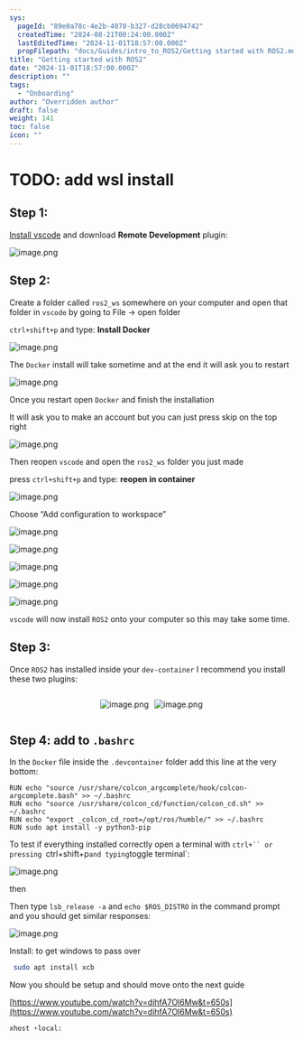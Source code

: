 ```yaml
---
sys:
  pageId: "89e0a78c-4e2b-4070-b327-d28cb0694742"
  createdTime: "2024-08-21T00:24:00.000Z"
  lastEditedTime: "2024-11-01T18:57:00.000Z"
  propFilepath: "docs/Guides/intro_to_ROS2/Getting started with ROS2.md"
title: "Getting started with ROS2"
date: "2024-11-01T18:57:00.000Z"
description: ""
tags:
  - "Onboarding"
author: "Overridden author"
draft: false
weight: 141
toc: false
icon: ""
---
```


# TODO: add wsl install

## Step 1:

[Install vscode](https://code.visualstudio.com/download) and download **Remote Development** plugin:

![image.png](https://prod-files-secure.s3.us-west-2.amazonaws.com/d518164a-d88e-44d1-a4ee-3adb3bd8bce0/efb52993-1881-4a40-b95e-6f020334f022/image.png?X-Amz-Algorithm=AWS4-HMAC-SHA256&X-Amz-Content-Sha256=UNSIGNED-PAYLOAD&X-Amz-Credential=ASIAZI2LB4663GCSXNHD%2F20250409%2Fus-west-2%2Fs3%2Faws4_request&X-Amz-Date=20250409T140935Z&X-Amz-Expires=3600&X-Amz-Security-Token=IQoJb3JpZ2luX2VjEBUaCXVzLXdlc3QtMiJIMEYCIQCdZWNISXUibyK5GRu5epSO3upkHs%2BiHF%2Bzoqb6NVwlIgIhAKyfKOz3wjpwxKQjYV3h0tJ4FdHyn0clT%2FTW1d13CNJqKogECI7%2F%2F%2F%2F%2F%2F%2F%2F%2F%2FwEQABoMNjM3NDIzMTgzODA1IgzNcPY2LLE74O6y53Iq3AMrBrK2v9G8K9l1jTO53qurl1xRtOB2OSFkGONDvSlADWWvIh5BVK4aVGiou3GCLkjJoXRBBOSgJ6K5TUC5OPvPCh4BLkVgoFgez9bp5cnW5TNuSuF93VS58UP16KrTuxHknVSqpjnVvsKAya68Lw0oSJvJwnasBBnxvY78WRgc1%2BOWdfkcppmPOdi2TScLx0eEbR2hXopW0jTrnMBksC3auYN9RaSG%2BDtA5tC0GzkXEcVOjTYZaUqxev%2BXFZRPlnqMRyevGTvxAFZn5UOnmeSfuR%2BOoyue7mTYSETTb1d44WaNM7Cq7GGAspQBdtYKey9aJcou%2Fnm5kzWWacjLUSqzDI2%2Fojc6kq1hxsenBC56wu4V%2FnlHKncT4o5uqq4%2Bv3X5uYksgeynYq3wFIfPXc0YMA6a5fntBLw1hWJlbkXEmsZyWucCFnOy%2FkJJ%2FpiG4QE1Q8xj5o2bqo0QKf8L0dmJCprvQskUrdH8R93Uo6%2F3aREuubAOhYHsVVTzTn0pcd1ArVQ5r1k77hHtGLa%2B5KzCoop7AVoTaTFCXMfcdTYqooHO2qxHmjoDW4gIx4RkplE8Rsg%2Bblzz8rdslqKLURLfnonJcJlRyS45%2FKSPGuNHPRah3F4osf7LhbzHDzCW5dm%2FBjqkAbuGa9ArzHaEsc%2ByuIkt0MBNf13q8swj9IGf7aMpj9HqizwF27jzUjEjd5XYg3V9kIvksSU%2Bz80PpXxDZo1Zirr0OxDxYaektH06TjWiiJmuIbIC1KdKOHXmEEb2tirx7pu1qI8UGzUZcByNNwO%2BZArsQBBvg9KlQP%2FnC%2FTypYD2t%2FxHQVzorIyl%2B%2FZOjPkxd8HjRSb5U6%2Bh8hvcnQt97x8muKi0&X-Amz-Signature=8074b123ef5e67fe547bf5dd962f06edafbb97ddd095387f9868dafffbef254c&X-Amz-SignedHeaders=host&x-id=GetObject)

## Step 2:

Create a folder called `ros2_ws` somewhere on your computer and open that folder in `vscode` by going to File → open folder 

`ctrl+shift+p` and type: **Install Docker**

![image.png](https://prod-files-secure.s3.us-west-2.amazonaws.com/d518164a-d88e-44d1-a4ee-3adb3bd8bce0/2269dc0e-1cd5-47ff-bceb-c04ad9b2eab0/image.png?X-Amz-Algorithm=AWS4-HMAC-SHA256&X-Amz-Content-Sha256=UNSIGNED-PAYLOAD&X-Amz-Credential=ASIAZI2LB4663GCSXNHD%2F20250409%2Fus-west-2%2Fs3%2Faws4_request&X-Amz-Date=20250409T140935Z&X-Amz-Expires=3600&X-Amz-Security-Token=IQoJb3JpZ2luX2VjEBUaCXVzLXdlc3QtMiJIMEYCIQCdZWNISXUibyK5GRu5epSO3upkHs%2BiHF%2Bzoqb6NVwlIgIhAKyfKOz3wjpwxKQjYV3h0tJ4FdHyn0clT%2FTW1d13CNJqKogECI7%2F%2F%2F%2F%2F%2F%2F%2F%2F%2FwEQABoMNjM3NDIzMTgzODA1IgzNcPY2LLE74O6y53Iq3AMrBrK2v9G8K9l1jTO53qurl1xRtOB2OSFkGONDvSlADWWvIh5BVK4aVGiou3GCLkjJoXRBBOSgJ6K5TUC5OPvPCh4BLkVgoFgez9bp5cnW5TNuSuF93VS58UP16KrTuxHknVSqpjnVvsKAya68Lw0oSJvJwnasBBnxvY78WRgc1%2BOWdfkcppmPOdi2TScLx0eEbR2hXopW0jTrnMBksC3auYN9RaSG%2BDtA5tC0GzkXEcVOjTYZaUqxev%2BXFZRPlnqMRyevGTvxAFZn5UOnmeSfuR%2BOoyue7mTYSETTb1d44WaNM7Cq7GGAspQBdtYKey9aJcou%2Fnm5kzWWacjLUSqzDI2%2Fojc6kq1hxsenBC56wu4V%2FnlHKncT4o5uqq4%2Bv3X5uYksgeynYq3wFIfPXc0YMA6a5fntBLw1hWJlbkXEmsZyWucCFnOy%2FkJJ%2FpiG4QE1Q8xj5o2bqo0QKf8L0dmJCprvQskUrdH8R93Uo6%2F3aREuubAOhYHsVVTzTn0pcd1ArVQ5r1k77hHtGLa%2B5KzCoop7AVoTaTFCXMfcdTYqooHO2qxHmjoDW4gIx4RkplE8Rsg%2Bblzz8rdslqKLURLfnonJcJlRyS45%2FKSPGuNHPRah3F4osf7LhbzHDzCW5dm%2FBjqkAbuGa9ArzHaEsc%2ByuIkt0MBNf13q8swj9IGf7aMpj9HqizwF27jzUjEjd5XYg3V9kIvksSU%2Bz80PpXxDZo1Zirr0OxDxYaektH06TjWiiJmuIbIC1KdKOHXmEEb2tirx7pu1qI8UGzUZcByNNwO%2BZArsQBBvg9KlQP%2FnC%2FTypYD2t%2FxHQVzorIyl%2B%2FZOjPkxd8HjRSb5U6%2Bh8hvcnQt97x8muKi0&X-Amz-Signature=543e5fc4ba5680e238b23acba1435eeb9674d900f7a741d641ecb2ae134e0823&X-Amz-SignedHeaders=host&x-id=GetObject)

The `Docker` install will take sometime and at the end it will ask you to restart

![image.png](https://prod-files-secure.s3.us-west-2.amazonaws.com/d518164a-d88e-44d1-a4ee-3adb3bd8bce0/ed233f78-be33-4b1f-b89c-9c346c0e961e/image.png?X-Amz-Algorithm=AWS4-HMAC-SHA256&X-Amz-Content-Sha256=UNSIGNED-PAYLOAD&X-Amz-Credential=ASIAZI2LB4663GCSXNHD%2F20250409%2Fus-west-2%2Fs3%2Faws4_request&X-Amz-Date=20250409T140935Z&X-Amz-Expires=3600&X-Amz-Security-Token=IQoJb3JpZ2luX2VjEBUaCXVzLXdlc3QtMiJIMEYCIQCdZWNISXUibyK5GRu5epSO3upkHs%2BiHF%2Bzoqb6NVwlIgIhAKyfKOz3wjpwxKQjYV3h0tJ4FdHyn0clT%2FTW1d13CNJqKogECI7%2F%2F%2F%2F%2F%2F%2F%2F%2F%2FwEQABoMNjM3NDIzMTgzODA1IgzNcPY2LLE74O6y53Iq3AMrBrK2v9G8K9l1jTO53qurl1xRtOB2OSFkGONDvSlADWWvIh5BVK4aVGiou3GCLkjJoXRBBOSgJ6K5TUC5OPvPCh4BLkVgoFgez9bp5cnW5TNuSuF93VS58UP16KrTuxHknVSqpjnVvsKAya68Lw0oSJvJwnasBBnxvY78WRgc1%2BOWdfkcppmPOdi2TScLx0eEbR2hXopW0jTrnMBksC3auYN9RaSG%2BDtA5tC0GzkXEcVOjTYZaUqxev%2BXFZRPlnqMRyevGTvxAFZn5UOnmeSfuR%2BOoyue7mTYSETTb1d44WaNM7Cq7GGAspQBdtYKey9aJcou%2Fnm5kzWWacjLUSqzDI2%2Fojc6kq1hxsenBC56wu4V%2FnlHKncT4o5uqq4%2Bv3X5uYksgeynYq3wFIfPXc0YMA6a5fntBLw1hWJlbkXEmsZyWucCFnOy%2FkJJ%2FpiG4QE1Q8xj5o2bqo0QKf8L0dmJCprvQskUrdH8R93Uo6%2F3aREuubAOhYHsVVTzTn0pcd1ArVQ5r1k77hHtGLa%2B5KzCoop7AVoTaTFCXMfcdTYqooHO2qxHmjoDW4gIx4RkplE8Rsg%2Bblzz8rdslqKLURLfnonJcJlRyS45%2FKSPGuNHPRah3F4osf7LhbzHDzCW5dm%2FBjqkAbuGa9ArzHaEsc%2ByuIkt0MBNf13q8swj9IGf7aMpj9HqizwF27jzUjEjd5XYg3V9kIvksSU%2Bz80PpXxDZo1Zirr0OxDxYaektH06TjWiiJmuIbIC1KdKOHXmEEb2tirx7pu1qI8UGzUZcByNNwO%2BZArsQBBvg9KlQP%2FnC%2FTypYD2t%2FxHQVzorIyl%2B%2FZOjPkxd8HjRSb5U6%2Bh8hvcnQt97x8muKi0&X-Amz-Signature=6c6af107d18d6373398ca72966717a1685b5ebd7a86d218ea983a39cc8d34977&X-Amz-SignedHeaders=host&x-id=GetObject)

Once you restart open `Docker` and finish the installation

It will ask you to make an account but you can just press skip on the top right

![image.png](https://prod-files-secure.s3.us-west-2.amazonaws.com/d518164a-d88e-44d1-a4ee-3adb3bd8bce0/21010ad9-1659-4fd9-9f59-9932a09b2a3d/image.png?X-Amz-Algorithm=AWS4-HMAC-SHA256&X-Amz-Content-Sha256=UNSIGNED-PAYLOAD&X-Amz-Credential=ASIAZI2LB4663GCSXNHD%2F20250409%2Fus-west-2%2Fs3%2Faws4_request&X-Amz-Date=20250409T140935Z&X-Amz-Expires=3600&X-Amz-Security-Token=IQoJb3JpZ2luX2VjEBUaCXVzLXdlc3QtMiJIMEYCIQCdZWNISXUibyK5GRu5epSO3upkHs%2BiHF%2Bzoqb6NVwlIgIhAKyfKOz3wjpwxKQjYV3h0tJ4FdHyn0clT%2FTW1d13CNJqKogECI7%2F%2F%2F%2F%2F%2F%2F%2F%2F%2FwEQABoMNjM3NDIzMTgzODA1IgzNcPY2LLE74O6y53Iq3AMrBrK2v9G8K9l1jTO53qurl1xRtOB2OSFkGONDvSlADWWvIh5BVK4aVGiou3GCLkjJoXRBBOSgJ6K5TUC5OPvPCh4BLkVgoFgez9bp5cnW5TNuSuF93VS58UP16KrTuxHknVSqpjnVvsKAya68Lw0oSJvJwnasBBnxvY78WRgc1%2BOWdfkcppmPOdi2TScLx0eEbR2hXopW0jTrnMBksC3auYN9RaSG%2BDtA5tC0GzkXEcVOjTYZaUqxev%2BXFZRPlnqMRyevGTvxAFZn5UOnmeSfuR%2BOoyue7mTYSETTb1d44WaNM7Cq7GGAspQBdtYKey9aJcou%2Fnm5kzWWacjLUSqzDI2%2Fojc6kq1hxsenBC56wu4V%2FnlHKncT4o5uqq4%2Bv3X5uYksgeynYq3wFIfPXc0YMA6a5fntBLw1hWJlbkXEmsZyWucCFnOy%2FkJJ%2FpiG4QE1Q8xj5o2bqo0QKf8L0dmJCprvQskUrdH8R93Uo6%2F3aREuubAOhYHsVVTzTn0pcd1ArVQ5r1k77hHtGLa%2B5KzCoop7AVoTaTFCXMfcdTYqooHO2qxHmjoDW4gIx4RkplE8Rsg%2Bblzz8rdslqKLURLfnonJcJlRyS45%2FKSPGuNHPRah3F4osf7LhbzHDzCW5dm%2FBjqkAbuGa9ArzHaEsc%2ByuIkt0MBNf13q8swj9IGf7aMpj9HqizwF27jzUjEjd5XYg3V9kIvksSU%2Bz80PpXxDZo1Zirr0OxDxYaektH06TjWiiJmuIbIC1KdKOHXmEEb2tirx7pu1qI8UGzUZcByNNwO%2BZArsQBBvg9KlQP%2FnC%2FTypYD2t%2FxHQVzorIyl%2B%2FZOjPkxd8HjRSb5U6%2Bh8hvcnQt97x8muKi0&X-Amz-Signature=1521971a36bd511ba342e0d0cc2137dd776a082fe68b62af7a795bc1524ffa68&X-Amz-SignedHeaders=host&x-id=GetObject)

Then reopen `vscode` and open the `ros2_ws` folder you just made

press `ctrl+shift+p` and type: **reopen in container**

![image.png](https://prod-files-secure.s3.us-west-2.amazonaws.com/d518164a-d88e-44d1-a4ee-3adb3bd8bce0/4e93b8c2-41ad-488c-8095-c74205196118/image.png?X-Amz-Algorithm=AWS4-HMAC-SHA256&X-Amz-Content-Sha256=UNSIGNED-PAYLOAD&X-Amz-Credential=ASIAZI2LB4663GCSXNHD%2F20250409%2Fus-west-2%2Fs3%2Faws4_request&X-Amz-Date=20250409T140935Z&X-Amz-Expires=3600&X-Amz-Security-Token=IQoJb3JpZ2luX2VjEBUaCXVzLXdlc3QtMiJIMEYCIQCdZWNISXUibyK5GRu5epSO3upkHs%2BiHF%2Bzoqb6NVwlIgIhAKyfKOz3wjpwxKQjYV3h0tJ4FdHyn0clT%2FTW1d13CNJqKogECI7%2F%2F%2F%2F%2F%2F%2F%2F%2F%2FwEQABoMNjM3NDIzMTgzODA1IgzNcPY2LLE74O6y53Iq3AMrBrK2v9G8K9l1jTO53qurl1xRtOB2OSFkGONDvSlADWWvIh5BVK4aVGiou3GCLkjJoXRBBOSgJ6K5TUC5OPvPCh4BLkVgoFgez9bp5cnW5TNuSuF93VS58UP16KrTuxHknVSqpjnVvsKAya68Lw0oSJvJwnasBBnxvY78WRgc1%2BOWdfkcppmPOdi2TScLx0eEbR2hXopW0jTrnMBksC3auYN9RaSG%2BDtA5tC0GzkXEcVOjTYZaUqxev%2BXFZRPlnqMRyevGTvxAFZn5UOnmeSfuR%2BOoyue7mTYSETTb1d44WaNM7Cq7GGAspQBdtYKey9aJcou%2Fnm5kzWWacjLUSqzDI2%2Fojc6kq1hxsenBC56wu4V%2FnlHKncT4o5uqq4%2Bv3X5uYksgeynYq3wFIfPXc0YMA6a5fntBLw1hWJlbkXEmsZyWucCFnOy%2FkJJ%2FpiG4QE1Q8xj5o2bqo0QKf8L0dmJCprvQskUrdH8R93Uo6%2F3aREuubAOhYHsVVTzTn0pcd1ArVQ5r1k77hHtGLa%2B5KzCoop7AVoTaTFCXMfcdTYqooHO2qxHmjoDW4gIx4RkplE8Rsg%2Bblzz8rdslqKLURLfnonJcJlRyS45%2FKSPGuNHPRah3F4osf7LhbzHDzCW5dm%2FBjqkAbuGa9ArzHaEsc%2ByuIkt0MBNf13q8swj9IGf7aMpj9HqizwF27jzUjEjd5XYg3V9kIvksSU%2Bz80PpXxDZo1Zirr0OxDxYaektH06TjWiiJmuIbIC1KdKOHXmEEb2tirx7pu1qI8UGzUZcByNNwO%2BZArsQBBvg9KlQP%2FnC%2FTypYD2t%2FxHQVzorIyl%2B%2FZOjPkxd8HjRSb5U6%2Bh8hvcnQt97x8muKi0&X-Amz-Signature=ced98aec2f6640d163394b5dafd5edfa4e7e5d7446aa6941762b0c0bf7982c00&X-Amz-SignedHeaders=host&x-id=GetObject)

Choose “Add configuration to workspace”

![image.png](https://prod-files-secure.s3.us-west-2.amazonaws.com/d518164a-d88e-44d1-a4ee-3adb3bd8bce0/9560b282-5060-4989-ba37-97e7b2c22476/image.png?X-Amz-Algorithm=AWS4-HMAC-SHA256&X-Amz-Content-Sha256=UNSIGNED-PAYLOAD&X-Amz-Credential=ASIAZI2LB4663GCSXNHD%2F20250409%2Fus-west-2%2Fs3%2Faws4_request&X-Amz-Date=20250409T140935Z&X-Amz-Expires=3600&X-Amz-Security-Token=IQoJb3JpZ2luX2VjEBUaCXVzLXdlc3QtMiJIMEYCIQCdZWNISXUibyK5GRu5epSO3upkHs%2BiHF%2Bzoqb6NVwlIgIhAKyfKOz3wjpwxKQjYV3h0tJ4FdHyn0clT%2FTW1d13CNJqKogECI7%2F%2F%2F%2F%2F%2F%2F%2F%2F%2FwEQABoMNjM3NDIzMTgzODA1IgzNcPY2LLE74O6y53Iq3AMrBrK2v9G8K9l1jTO53qurl1xRtOB2OSFkGONDvSlADWWvIh5BVK4aVGiou3GCLkjJoXRBBOSgJ6K5TUC5OPvPCh4BLkVgoFgez9bp5cnW5TNuSuF93VS58UP16KrTuxHknVSqpjnVvsKAya68Lw0oSJvJwnasBBnxvY78WRgc1%2BOWdfkcppmPOdi2TScLx0eEbR2hXopW0jTrnMBksC3auYN9RaSG%2BDtA5tC0GzkXEcVOjTYZaUqxev%2BXFZRPlnqMRyevGTvxAFZn5UOnmeSfuR%2BOoyue7mTYSETTb1d44WaNM7Cq7GGAspQBdtYKey9aJcou%2Fnm5kzWWacjLUSqzDI2%2Fojc6kq1hxsenBC56wu4V%2FnlHKncT4o5uqq4%2Bv3X5uYksgeynYq3wFIfPXc0YMA6a5fntBLw1hWJlbkXEmsZyWucCFnOy%2FkJJ%2FpiG4QE1Q8xj5o2bqo0QKf8L0dmJCprvQskUrdH8R93Uo6%2F3aREuubAOhYHsVVTzTn0pcd1ArVQ5r1k77hHtGLa%2B5KzCoop7AVoTaTFCXMfcdTYqooHO2qxHmjoDW4gIx4RkplE8Rsg%2Bblzz8rdslqKLURLfnonJcJlRyS45%2FKSPGuNHPRah3F4osf7LhbzHDzCW5dm%2FBjqkAbuGa9ArzHaEsc%2ByuIkt0MBNf13q8swj9IGf7aMpj9HqizwF27jzUjEjd5XYg3V9kIvksSU%2Bz80PpXxDZo1Zirr0OxDxYaektH06TjWiiJmuIbIC1KdKOHXmEEb2tirx7pu1qI8UGzUZcByNNwO%2BZArsQBBvg9KlQP%2FnC%2FTypYD2t%2FxHQVzorIyl%2B%2FZOjPkxd8HjRSb5U6%2Bh8hvcnQt97x8muKi0&X-Amz-Signature=2b09f700afca2aa9c48e86ab46b0fa64491f4570be58e0ccb71110a85f0a272f&X-Amz-SignedHeaders=host&x-id=GetObject)

![image.png](https://prod-files-secure.s3.us-west-2.amazonaws.com/d518164a-d88e-44d1-a4ee-3adb3bd8bce0/2ee63f81-886b-48e8-a553-dc6e5eac99e4/image.png?X-Amz-Algorithm=AWS4-HMAC-SHA256&X-Amz-Content-Sha256=UNSIGNED-PAYLOAD&X-Amz-Credential=ASIAZI2LB4663GCSXNHD%2F20250409%2Fus-west-2%2Fs3%2Faws4_request&X-Amz-Date=20250409T140935Z&X-Amz-Expires=3600&X-Amz-Security-Token=IQoJb3JpZ2luX2VjEBUaCXVzLXdlc3QtMiJIMEYCIQCdZWNISXUibyK5GRu5epSO3upkHs%2BiHF%2Bzoqb6NVwlIgIhAKyfKOz3wjpwxKQjYV3h0tJ4FdHyn0clT%2FTW1d13CNJqKogECI7%2F%2F%2F%2F%2F%2F%2F%2F%2F%2FwEQABoMNjM3NDIzMTgzODA1IgzNcPY2LLE74O6y53Iq3AMrBrK2v9G8K9l1jTO53qurl1xRtOB2OSFkGONDvSlADWWvIh5BVK4aVGiou3GCLkjJoXRBBOSgJ6K5TUC5OPvPCh4BLkVgoFgez9bp5cnW5TNuSuF93VS58UP16KrTuxHknVSqpjnVvsKAya68Lw0oSJvJwnasBBnxvY78WRgc1%2BOWdfkcppmPOdi2TScLx0eEbR2hXopW0jTrnMBksC3auYN9RaSG%2BDtA5tC0GzkXEcVOjTYZaUqxev%2BXFZRPlnqMRyevGTvxAFZn5UOnmeSfuR%2BOoyue7mTYSETTb1d44WaNM7Cq7GGAspQBdtYKey9aJcou%2Fnm5kzWWacjLUSqzDI2%2Fojc6kq1hxsenBC56wu4V%2FnlHKncT4o5uqq4%2Bv3X5uYksgeynYq3wFIfPXc0YMA6a5fntBLw1hWJlbkXEmsZyWucCFnOy%2FkJJ%2FpiG4QE1Q8xj5o2bqo0QKf8L0dmJCprvQskUrdH8R93Uo6%2F3aREuubAOhYHsVVTzTn0pcd1ArVQ5r1k77hHtGLa%2B5KzCoop7AVoTaTFCXMfcdTYqooHO2qxHmjoDW4gIx4RkplE8Rsg%2Bblzz8rdslqKLURLfnonJcJlRyS45%2FKSPGuNHPRah3F4osf7LhbzHDzCW5dm%2FBjqkAbuGa9ArzHaEsc%2ByuIkt0MBNf13q8swj9IGf7aMpj9HqizwF27jzUjEjd5XYg3V9kIvksSU%2Bz80PpXxDZo1Zirr0OxDxYaektH06TjWiiJmuIbIC1KdKOHXmEEb2tirx7pu1qI8UGzUZcByNNwO%2BZArsQBBvg9KlQP%2FnC%2FTypYD2t%2FxHQVzorIyl%2B%2FZOjPkxd8HjRSb5U6%2Bh8hvcnQt97x8muKi0&X-Amz-Signature=ee4a9866aa463ee159ac4baa9a7b05d28a1094d18d9380e8ca9e913e559f8fdc&X-Amz-SignedHeaders=host&x-id=GetObject)

![image.png](https://prod-files-secure.s3.us-west-2.amazonaws.com/d518164a-d88e-44d1-a4ee-3adb3bd8bce0/ae1580b2-b048-407e-aed9-b584224a7a04/image.png?X-Amz-Algorithm=AWS4-HMAC-SHA256&X-Amz-Content-Sha256=UNSIGNED-PAYLOAD&X-Amz-Credential=ASIAZI2LB4663GCSXNHD%2F20250409%2Fus-west-2%2Fs3%2Faws4_request&X-Amz-Date=20250409T140935Z&X-Amz-Expires=3600&X-Amz-Security-Token=IQoJb3JpZ2luX2VjEBUaCXVzLXdlc3QtMiJIMEYCIQCdZWNISXUibyK5GRu5epSO3upkHs%2BiHF%2Bzoqb6NVwlIgIhAKyfKOz3wjpwxKQjYV3h0tJ4FdHyn0clT%2FTW1d13CNJqKogECI7%2F%2F%2F%2F%2F%2F%2F%2F%2F%2FwEQABoMNjM3NDIzMTgzODA1IgzNcPY2LLE74O6y53Iq3AMrBrK2v9G8K9l1jTO53qurl1xRtOB2OSFkGONDvSlADWWvIh5BVK4aVGiou3GCLkjJoXRBBOSgJ6K5TUC5OPvPCh4BLkVgoFgez9bp5cnW5TNuSuF93VS58UP16KrTuxHknVSqpjnVvsKAya68Lw0oSJvJwnasBBnxvY78WRgc1%2BOWdfkcppmPOdi2TScLx0eEbR2hXopW0jTrnMBksC3auYN9RaSG%2BDtA5tC0GzkXEcVOjTYZaUqxev%2BXFZRPlnqMRyevGTvxAFZn5UOnmeSfuR%2BOoyue7mTYSETTb1d44WaNM7Cq7GGAspQBdtYKey9aJcou%2Fnm5kzWWacjLUSqzDI2%2Fojc6kq1hxsenBC56wu4V%2FnlHKncT4o5uqq4%2Bv3X5uYksgeynYq3wFIfPXc0YMA6a5fntBLw1hWJlbkXEmsZyWucCFnOy%2FkJJ%2FpiG4QE1Q8xj5o2bqo0QKf8L0dmJCprvQskUrdH8R93Uo6%2F3aREuubAOhYHsVVTzTn0pcd1ArVQ5r1k77hHtGLa%2B5KzCoop7AVoTaTFCXMfcdTYqooHO2qxHmjoDW4gIx4RkplE8Rsg%2Bblzz8rdslqKLURLfnonJcJlRyS45%2FKSPGuNHPRah3F4osf7LhbzHDzCW5dm%2FBjqkAbuGa9ArzHaEsc%2ByuIkt0MBNf13q8swj9IGf7aMpj9HqizwF27jzUjEjd5XYg3V9kIvksSU%2Bz80PpXxDZo1Zirr0OxDxYaektH06TjWiiJmuIbIC1KdKOHXmEEb2tirx7pu1qI8UGzUZcByNNwO%2BZArsQBBvg9KlQP%2FnC%2FTypYD2t%2FxHQVzorIyl%2B%2FZOjPkxd8HjRSb5U6%2Bh8hvcnQt97x8muKi0&X-Amz-Signature=7fb6619f944ac87cbc21ba7b429d1db4447701cb7f1d234c44334f5f1ceae5db&X-Amz-SignedHeaders=host&x-id=GetObject)

![image.png](https://prod-files-secure.s3.us-west-2.amazonaws.com/d518164a-d88e-44d1-a4ee-3adb3bd8bce0/53255b28-f75e-430f-b9e3-c0ac8577e42b/image.png?X-Amz-Algorithm=AWS4-HMAC-SHA256&X-Amz-Content-Sha256=UNSIGNED-PAYLOAD&X-Amz-Credential=ASIAZI2LB4663GCSXNHD%2F20250409%2Fus-west-2%2Fs3%2Faws4_request&X-Amz-Date=20250409T140935Z&X-Amz-Expires=3600&X-Amz-Security-Token=IQoJb3JpZ2luX2VjEBUaCXVzLXdlc3QtMiJIMEYCIQCdZWNISXUibyK5GRu5epSO3upkHs%2BiHF%2Bzoqb6NVwlIgIhAKyfKOz3wjpwxKQjYV3h0tJ4FdHyn0clT%2FTW1d13CNJqKogECI7%2F%2F%2F%2F%2F%2F%2F%2F%2F%2FwEQABoMNjM3NDIzMTgzODA1IgzNcPY2LLE74O6y53Iq3AMrBrK2v9G8K9l1jTO53qurl1xRtOB2OSFkGONDvSlADWWvIh5BVK4aVGiou3GCLkjJoXRBBOSgJ6K5TUC5OPvPCh4BLkVgoFgez9bp5cnW5TNuSuF93VS58UP16KrTuxHknVSqpjnVvsKAya68Lw0oSJvJwnasBBnxvY78WRgc1%2BOWdfkcppmPOdi2TScLx0eEbR2hXopW0jTrnMBksC3auYN9RaSG%2BDtA5tC0GzkXEcVOjTYZaUqxev%2BXFZRPlnqMRyevGTvxAFZn5UOnmeSfuR%2BOoyue7mTYSETTb1d44WaNM7Cq7GGAspQBdtYKey9aJcou%2Fnm5kzWWacjLUSqzDI2%2Fojc6kq1hxsenBC56wu4V%2FnlHKncT4o5uqq4%2Bv3X5uYksgeynYq3wFIfPXc0YMA6a5fntBLw1hWJlbkXEmsZyWucCFnOy%2FkJJ%2FpiG4QE1Q8xj5o2bqo0QKf8L0dmJCprvQskUrdH8R93Uo6%2F3aREuubAOhYHsVVTzTn0pcd1ArVQ5r1k77hHtGLa%2B5KzCoop7AVoTaTFCXMfcdTYqooHO2qxHmjoDW4gIx4RkplE8Rsg%2Bblzz8rdslqKLURLfnonJcJlRyS45%2FKSPGuNHPRah3F4osf7LhbzHDzCW5dm%2FBjqkAbuGa9ArzHaEsc%2ByuIkt0MBNf13q8swj9IGf7aMpj9HqizwF27jzUjEjd5XYg3V9kIvksSU%2Bz80PpXxDZo1Zirr0OxDxYaektH06TjWiiJmuIbIC1KdKOHXmEEb2tirx7pu1qI8UGzUZcByNNwO%2BZArsQBBvg9KlQP%2FnC%2FTypYD2t%2FxHQVzorIyl%2B%2FZOjPkxd8HjRSb5U6%2Bh8hvcnQt97x8muKi0&X-Amz-Signature=a6a0860ae56ef195e3739d6af4909f3758789067a47e8c8b774dc1d334660f09&X-Amz-SignedHeaders=host&x-id=GetObject)

![image.png](https://prod-files-secure.s3.us-west-2.amazonaws.com/d518164a-d88e-44d1-a4ee-3adb3bd8bce0/7c562767-5af9-4ffb-97d1-327bcdf4ee00/image.png?X-Amz-Algorithm=AWS4-HMAC-SHA256&X-Amz-Content-Sha256=UNSIGNED-PAYLOAD&X-Amz-Credential=ASIAZI2LB4663GCSXNHD%2F20250409%2Fus-west-2%2Fs3%2Faws4_request&X-Amz-Date=20250409T140935Z&X-Amz-Expires=3600&X-Amz-Security-Token=IQoJb3JpZ2luX2VjEBUaCXVzLXdlc3QtMiJIMEYCIQCdZWNISXUibyK5GRu5epSO3upkHs%2BiHF%2Bzoqb6NVwlIgIhAKyfKOz3wjpwxKQjYV3h0tJ4FdHyn0clT%2FTW1d13CNJqKogECI7%2F%2F%2F%2F%2F%2F%2F%2F%2F%2FwEQABoMNjM3NDIzMTgzODA1IgzNcPY2LLE74O6y53Iq3AMrBrK2v9G8K9l1jTO53qurl1xRtOB2OSFkGONDvSlADWWvIh5BVK4aVGiou3GCLkjJoXRBBOSgJ6K5TUC5OPvPCh4BLkVgoFgez9bp5cnW5TNuSuF93VS58UP16KrTuxHknVSqpjnVvsKAya68Lw0oSJvJwnasBBnxvY78WRgc1%2BOWdfkcppmPOdi2TScLx0eEbR2hXopW0jTrnMBksC3auYN9RaSG%2BDtA5tC0GzkXEcVOjTYZaUqxev%2BXFZRPlnqMRyevGTvxAFZn5UOnmeSfuR%2BOoyue7mTYSETTb1d44WaNM7Cq7GGAspQBdtYKey9aJcou%2Fnm5kzWWacjLUSqzDI2%2Fojc6kq1hxsenBC56wu4V%2FnlHKncT4o5uqq4%2Bv3X5uYksgeynYq3wFIfPXc0YMA6a5fntBLw1hWJlbkXEmsZyWucCFnOy%2FkJJ%2FpiG4QE1Q8xj5o2bqo0QKf8L0dmJCprvQskUrdH8R93Uo6%2F3aREuubAOhYHsVVTzTn0pcd1ArVQ5r1k77hHtGLa%2B5KzCoop7AVoTaTFCXMfcdTYqooHO2qxHmjoDW4gIx4RkplE8Rsg%2Bblzz8rdslqKLURLfnonJcJlRyS45%2FKSPGuNHPRah3F4osf7LhbzHDzCW5dm%2FBjqkAbuGa9ArzHaEsc%2ByuIkt0MBNf13q8swj9IGf7aMpj9HqizwF27jzUjEjd5XYg3V9kIvksSU%2Bz80PpXxDZo1Zirr0OxDxYaektH06TjWiiJmuIbIC1KdKOHXmEEb2tirx7pu1qI8UGzUZcByNNwO%2BZArsQBBvg9KlQP%2FnC%2FTypYD2t%2FxHQVzorIyl%2B%2FZOjPkxd8HjRSb5U6%2Bh8hvcnQt97x8muKi0&X-Amz-Signature=639430b1dfc99a3d2e5303fdb5c971e22d948033301e098fa38c6cc7e19cf98e&X-Amz-SignedHeaders=host&x-id=GetObject)

`vscode` will now install `ROS2` onto your computer so this may take some time.

## Step 3:

Once `ROS2` has installed inside your `dev-container` I recommend you install these two plugins:

<div style="display: flex;flex-direction: row; column-gap:10px; max-width: 630px;justify-content: center;">
<div>

![image.png](https://prod-files-secure.s3.us-west-2.amazonaws.com/d518164a-d88e-44d1-a4ee-3adb3bd8bce0/3fc3d550-5a54-4ba1-ba6b-faa01cdb7369/image.png?X-Amz-Algorithm=AWS4-HMAC-SHA256&X-Amz-Content-Sha256=UNSIGNED-PAYLOAD&X-Amz-Credential=ASIAZI2LB466TIGIQTKE%2F20250409%2Fus-west-2%2Fs3%2Faws4_request&X-Amz-Date=20250409T140939Z&X-Amz-Expires=3600&X-Amz-Security-Token=IQoJb3JpZ2luX2VjEBYaCXVzLXdlc3QtMiJHMEUCIHFOz7I3K1mYgAiaIUS0n89RmkD8yyHD%2F1lB15dQwQCYAiEAtWF2ZnSB8DAD3WKqslhmsGLVH4ww9FFatZtxa7BWklsqiAQIj%2F%2F%2F%2F%2F%2F%2F%2F%2F%2F%2FARAAGgw2Mzc0MjMxODM4MDUiDLlduJCRXSiM2hd9%2ByrcA0DYTkYhKRloDZcgm4mNxxFzFgJzw9eLbIPm%2B%2FWYCv%2FogC5etHpLXueg7VXcsmeR1N5kzA%2BxneBzYA7VLnt003r2QwoK9I1ERS5PuhrVHx56viRGJ9x3lThs%2BkJdAIwWC4QuKZQjXP2X0MZn6aj4ckdyy3znuRW2TNSoUPrgkzQ9pt%2FM%2Fi8SwmK12qNg9TcBi6%2BCCOX10XAzroQGjyJsjTfSixJLPboGcoijDdgghH%2FjA1qsPXeTvlJiQNYxp%2BLMqV8xkrjncr5nONp69BTpTbv5nOxIfzPTdSwkwKhTzWqvonnSvNFZAAtjg86%2FBPpb2FGcIYuwlIrhqB5XHsrvE3TWoMxKUvvWKKtR3r%2BBhi2YwQKDiUc4LVpXCCYdx1hTG5PrsZs%2FnYEHzn5F%2BvCE3DFbHlthrBB1e2WIbYG5sJUFrns6h3KG4hiYgRVs5qJ9ZRqVo1j2WDzF1SQtpcsSHwZxoGPko1bH9%2FB0K9VhJkw9CD%2BLyvY3FxlDN84H6WuDsnlEN5%2BXiHoSWpU1aWfncThgb6lYySHh0yQMH%2BwCQyI9G%2FiaXEwBzGOwwWWAuNj0mY6R8pTGSndgjh9twYjmiag%2FEytSigctaa5ME1UhDdgZWWVgM8qdt91RJYVUMPH92b8GOqUBP%2BB3TwUmGfviHXvK6U87%2Fswmo9ki2NygyT394LZ5RRrTKLA37cLeopC%2FKGMlbz21rEKrROPyaEpm0ETj4JQ%2FbYC4Z6MfkL1Nzc4zk6PVjKfyW7pPT15bG1bSxKqxbTkolwmIjaaMnySAhg%2FAhVPpxHSGQPYH7DzZtsze%2Fg05Ejw%2BYYQ%2BwkKy12sGU%2BiIhJq9AIOGD3HhirB%2BWb4%2BRuOOAOZM%2FQlS&X-Amz-Signature=5209749b78df8ef6c99ce919cf7e9a5d4a6cc8f929c5f253cf0dca0038a8b922&X-Amz-SignedHeaders=host&x-id=GetObject)

</div>
<div>

![image.png](https://prod-files-secure.s3.us-west-2.amazonaws.com/d518164a-d88e-44d1-a4ee-3adb3bd8bce0/d994cc66-13c2-4093-a5a3-f84cf4601a82/image.png?X-Amz-Algorithm=AWS4-HMAC-SHA256&X-Amz-Content-Sha256=UNSIGNED-PAYLOAD&X-Amz-Credential=ASIAZI2LB4665J7R2DFC%2F20250409%2Fus-west-2%2Fs3%2Faws4_request&X-Amz-Date=20250409T140939Z&X-Amz-Expires=3600&X-Amz-Security-Token=IQoJb3JpZ2luX2VjEBYaCXVzLXdlc3QtMiJHMEUCIQD55KjNXvFS%2BQ4HVAi%2BOcPUPkArCebeczcUzGa4CwojqAIgazshmqPka61L0NxhmUoQIeGl3CSTGC4KViBcr4D294cqiAQIj%2F%2F%2F%2F%2F%2F%2F%2F%2F%2F%2FARAAGgw2Mzc0MjMxODM4MDUiDHeljGzDrY4gdalSUCrcAy%2FT57jPKMYalYDDzHmy1tKmXrqLYHom0Iay5WqpHHc86rqme4AgH9W3kTDSRKw%2FVXctACoIpGpZIXIUgelHPJFSysrPKrfVxY3%2FhnUbCEWxGnCIYNNCNGe8VhrV3%2B1bXHg9OKbzQXJCmCew3gnP%2FYGFHzr%2BFsjotklOTSr%2BP5nWl23dvNQpJiCQ869blp259%2FCJ5ZsSqvhVeNps%2FMrsLrMcR5ga4PzrhLlP5mAKchGFPIPTcVqPR%2FUbVWl7ttE%2FG9Y6WScJVFehv6a1RU4ocF2%2B31shGlMeuI8r%2Fxr7dxwhsbAwB1Y4XvjD9QU7WhGTQX%2FDotNl7je2Ma%2BSh6V81v4CSd5X4kUbAq9KRmizRzwTD15P3TmlyQvClbm3UCtHK1f5TVxx6j0XYBSi0jdJ3wQPfnvPKuHAv43mqHxwZlzWdmjIvMME%2B7sW3%2BqB3%2FxvQ6qq8Jr0GcTsb0jSav%2FBDR0yFvMwEdOSJOapCR2DDcfrWWUItb8fpze8%2Bu7EFZ9KiLkwvb1wldhF2Hg38CAMLz6F%2Be2%2Bu%2FTIhKu8C%2FajggBB5vuOTfYk%2BEHhSfyCRS%2BA%2FlwwtfWHy3NphV9W9UbUs22QltAL3YJQDKw9dy3kbnu5BipwLgLVVTj%2BlWBrMPv92b8GOqUBzE26LVw7rNAqYmD%2Fzr5NZSEmE2MIbMuhA2yAXmdiP2oP%2FVJEsX36suQAZktSx0gIBKGfv62IrexZ5KImMnwI1%2FU6njf%2FtZeALHFixQcR4J8MhEdF%2FNhQ%2FHZRU%2FN6qlNj6sfXi1GZwNrLc0dHiu1Vco2OYI7e4Do7wwKiIKf48NsVZ%2F7un0hzFqEyBYBaDkhTC53Hs6yW6bWMIPciRzH91lrSk6E7&X-Amz-Signature=73aba06223f8c720f5a19dbba5a4bd9f38bf0702fb49c6002d22499bd3afc3dc&X-Amz-SignedHeaders=host&x-id=GetObject)

</div>
</div>

## Step 4: add to `.bashrc`

In the `Docker` file inside the `.devcontainer` folder add this line at the very bottom: 

```docker
RUN echo "source /usr/share/colcon_argcomplete/hook/colcon-argcomplete.bash" >> ~/.bashrc
RUN echo "source /usr/share/colcon_cd/function/colcon_cd.sh" >> ~/.bashrc
RUN echo "export _colcon_cd_root=/opt/ros/humble/" >> ~/.bashrc
RUN sudo apt install -y python3-pip 
```

To test if everything installed correctly open a terminal with `ctrl+`` or pressing `ctrl+shift+p` and typing `toggle terminal`:

![image.png](https://prod-files-secure.s3.us-west-2.amazonaws.com/d518164a-d88e-44d1-a4ee-3adb3bd8bce0/6a4943d8-b04e-4c02-9a58-775f3384d1a5/image.png?X-Amz-Algorithm=AWS4-HMAC-SHA256&X-Amz-Content-Sha256=UNSIGNED-PAYLOAD&X-Amz-Credential=ASIAZI2LB4663GCSXNHD%2F20250409%2Fus-west-2%2Fs3%2Faws4_request&X-Amz-Date=20250409T140935Z&X-Amz-Expires=3600&X-Amz-Security-Token=IQoJb3JpZ2luX2VjEBUaCXVzLXdlc3QtMiJIMEYCIQCdZWNISXUibyK5GRu5epSO3upkHs%2BiHF%2Bzoqb6NVwlIgIhAKyfKOz3wjpwxKQjYV3h0tJ4FdHyn0clT%2FTW1d13CNJqKogECI7%2F%2F%2F%2F%2F%2F%2F%2F%2F%2FwEQABoMNjM3NDIzMTgzODA1IgzNcPY2LLE74O6y53Iq3AMrBrK2v9G8K9l1jTO53qurl1xRtOB2OSFkGONDvSlADWWvIh5BVK4aVGiou3GCLkjJoXRBBOSgJ6K5TUC5OPvPCh4BLkVgoFgez9bp5cnW5TNuSuF93VS58UP16KrTuxHknVSqpjnVvsKAya68Lw0oSJvJwnasBBnxvY78WRgc1%2BOWdfkcppmPOdi2TScLx0eEbR2hXopW0jTrnMBksC3auYN9RaSG%2BDtA5tC0GzkXEcVOjTYZaUqxev%2BXFZRPlnqMRyevGTvxAFZn5UOnmeSfuR%2BOoyue7mTYSETTb1d44WaNM7Cq7GGAspQBdtYKey9aJcou%2Fnm5kzWWacjLUSqzDI2%2Fojc6kq1hxsenBC56wu4V%2FnlHKncT4o5uqq4%2Bv3X5uYksgeynYq3wFIfPXc0YMA6a5fntBLw1hWJlbkXEmsZyWucCFnOy%2FkJJ%2FpiG4QE1Q8xj5o2bqo0QKf8L0dmJCprvQskUrdH8R93Uo6%2F3aREuubAOhYHsVVTzTn0pcd1ArVQ5r1k77hHtGLa%2B5KzCoop7AVoTaTFCXMfcdTYqooHO2qxHmjoDW4gIx4RkplE8Rsg%2Bblzz8rdslqKLURLfnonJcJlRyS45%2FKSPGuNHPRah3F4osf7LhbzHDzCW5dm%2FBjqkAbuGa9ArzHaEsc%2ByuIkt0MBNf13q8swj9IGf7aMpj9HqizwF27jzUjEjd5XYg3V9kIvksSU%2Bz80PpXxDZo1Zirr0OxDxYaektH06TjWiiJmuIbIC1KdKOHXmEEb2tirx7pu1qI8UGzUZcByNNwO%2BZArsQBBvg9KlQP%2FnC%2FTypYD2t%2FxHQVzorIyl%2B%2FZOjPkxd8HjRSb5U6%2Bh8hvcnQt97x8muKi0&X-Amz-Signature=1ddb2ebd6bec3f25e0b873833a345f76b144c41e589d6644c8546cf253489aa2&X-Amz-SignedHeaders=host&x-id=GetObject)

then 

Then type `lsb_release -a` and `echo $ROS_DISTRO` in the command prompt and you should get similar responses:

![image.png](https://prod-files-secure.s3.us-west-2.amazonaws.com/d518164a-d88e-44d1-a4ee-3adb3bd8bce0/3e635dec-a805-4e85-8b9e-d000e5b71a4e/image.png?X-Amz-Algorithm=AWS4-HMAC-SHA256&X-Amz-Content-Sha256=UNSIGNED-PAYLOAD&X-Amz-Credential=ASIAZI2LB4663GCSXNHD%2F20250409%2Fus-west-2%2Fs3%2Faws4_request&X-Amz-Date=20250409T140935Z&X-Amz-Expires=3600&X-Amz-Security-Token=IQoJb3JpZ2luX2VjEBUaCXVzLXdlc3QtMiJIMEYCIQCdZWNISXUibyK5GRu5epSO3upkHs%2BiHF%2Bzoqb6NVwlIgIhAKyfKOz3wjpwxKQjYV3h0tJ4FdHyn0clT%2FTW1d13CNJqKogECI7%2F%2F%2F%2F%2F%2F%2F%2F%2F%2FwEQABoMNjM3NDIzMTgzODA1IgzNcPY2LLE74O6y53Iq3AMrBrK2v9G8K9l1jTO53qurl1xRtOB2OSFkGONDvSlADWWvIh5BVK4aVGiou3GCLkjJoXRBBOSgJ6K5TUC5OPvPCh4BLkVgoFgez9bp5cnW5TNuSuF93VS58UP16KrTuxHknVSqpjnVvsKAya68Lw0oSJvJwnasBBnxvY78WRgc1%2BOWdfkcppmPOdi2TScLx0eEbR2hXopW0jTrnMBksC3auYN9RaSG%2BDtA5tC0GzkXEcVOjTYZaUqxev%2BXFZRPlnqMRyevGTvxAFZn5UOnmeSfuR%2BOoyue7mTYSETTb1d44WaNM7Cq7GGAspQBdtYKey9aJcou%2Fnm5kzWWacjLUSqzDI2%2Fojc6kq1hxsenBC56wu4V%2FnlHKncT4o5uqq4%2Bv3X5uYksgeynYq3wFIfPXc0YMA6a5fntBLw1hWJlbkXEmsZyWucCFnOy%2FkJJ%2FpiG4QE1Q8xj5o2bqo0QKf8L0dmJCprvQskUrdH8R93Uo6%2F3aREuubAOhYHsVVTzTn0pcd1ArVQ5r1k77hHtGLa%2B5KzCoop7AVoTaTFCXMfcdTYqooHO2qxHmjoDW4gIx4RkplE8Rsg%2Bblzz8rdslqKLURLfnonJcJlRyS45%2FKSPGuNHPRah3F4osf7LhbzHDzCW5dm%2FBjqkAbuGa9ArzHaEsc%2ByuIkt0MBNf13q8swj9IGf7aMpj9HqizwF27jzUjEjd5XYg3V9kIvksSU%2Bz80PpXxDZo1Zirr0OxDxYaektH06TjWiiJmuIbIC1KdKOHXmEEb2tirx7pu1qI8UGzUZcByNNwO%2BZArsQBBvg9KlQP%2FnC%2FTypYD2t%2FxHQVzorIyl%2B%2FZOjPkxd8HjRSb5U6%2Bh8hvcnQt97x8muKi0&X-Amz-Signature=e2fa82f81b36166880e39e02a5de0dcf18b49b32f720a72ad0da2e5f0b226a7a&X-Amz-SignedHeaders=host&x-id=GetObject)

Install:  to get windows to pass over

```bash
 sudo apt install xcb
```

Now you should be setup and should move onto the next guide 

[https://www.youtube.com/watch?v=dihfA7Ol6Mw&t=650s](https://www.youtube.com/watch?v=dihfA7Ol6Mw&t=650s)

```python
xhost +local:
```
